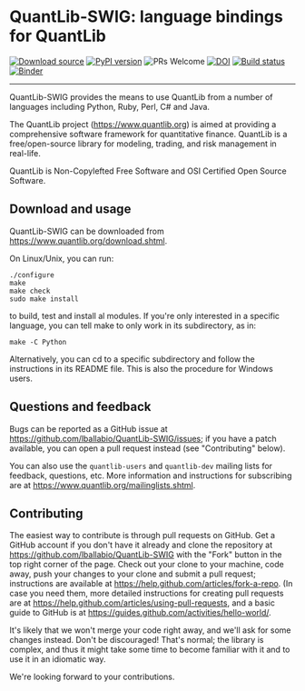 
QuantLib-SWIG: language bindings for QuantLib
=============================================

[![Download source](https://img.shields.io/github/v/release/lballabio/QuantLib-SWIG?label=source&sort=semver)](https://github.com/lballabio/QuantLib-SWIG/releases/latest)
[![PyPI version](https://img.shields.io/pypi/v/quantlib?label=PyPI)](https://pypi.org/project/QuantLib)
![PRs Welcome](https://img.shields.io/badge/PRs%20-welcome-brightgreen.svg)
[![DOI](https://zenodo.org/badge/DOI/10.5281/zenodo.1441003.svg)](https://doi.org/10.5281/zenodo.1441003)
[![Build status](https://github.com/lballabio/QuantLib-SWIG/workflows/Linux%20build/badge.svg?branch=master)](https://github.com/lballabio/QuantLib-SWIG/actions?query=workflow%3A%22Linux+build%22)
[![Binder](https://mybinder.org/badge_logo.svg)](https://mybinder.org/v2/gh/lballabio/QuantLib-SWIG/binder?urlpath=lab/tree/Python/examples)

---

QuantLib-SWIG provides the means to use QuantLib from a number of
languages including Python, Ruby, Perl, C# and Java.

The QuantLib project (<https://www.quantlib.org>) is aimed at providing a
comprehensive software framework for quantitative finance. QuantLib is
a free/open-source library for modeling, trading, and risk management
in real-life.

QuantLib is Non-Copylefted Free Software and OSI Certified Open Source
Software.


Download and usage
------------------

QuantLib-SWIG can be downloaded from <https://www.quantlib.org/download.shtml>.

On Linux/Unix, you can run:

    ./configure
    make
    make check
    sudo make install

to build, test and install al modules. If you're only interested in a
specific language, you can tell make to only work in its subdirectory,
as in:

    make -C Python

Alternatively, you can cd to a specific subdirectory and follow the
instructions in its README file. This is also the procedure for
Windows users.


Questions and feedback
----------------------

Bugs can be reported as a GitHub issue at
<https://github.com/lballabio/QuantLib-SWIG/issues>; if you have a
patch available, you can open a pull request instead (see
"Contributing" below).

You can also use the `quantlib-users` and `quantlib-dev` mailing lists
for feedback, questions, etc.  More information and instructions for
subscribing are at <https://www.quantlib.org/mailinglists.shtml>.


Contributing
------------

The easiest way to contribute is through pull requests on GitHub.  Get
a GitHub account if you don't have it already and clone the repository
at <https://github.com/lballabio/QuantLib-SWIG> with the "Fork" button
in the top right corner of the page. Check out your clone to your
machine, code away, push your changes to your clone and submit a pull
request; instructions are available at
<https://help.github.com/articles/fork-a-repo>.  (In case you need
them, more detailed instructions for creating pull requests are at
<https://help.github.com/articles/using-pull-requests>, and a basic
guide to GitHub is at
<https://guides.github.com/activities/hello-world/>.

It's likely that we won't merge your code right away, and we'll ask
for some changes instead. Don't be discouraged! That's normal; the
library is complex, and thus it might take some time to become
familiar with it and to use it in an idiomatic way.

We're looking forward to your contributions.

